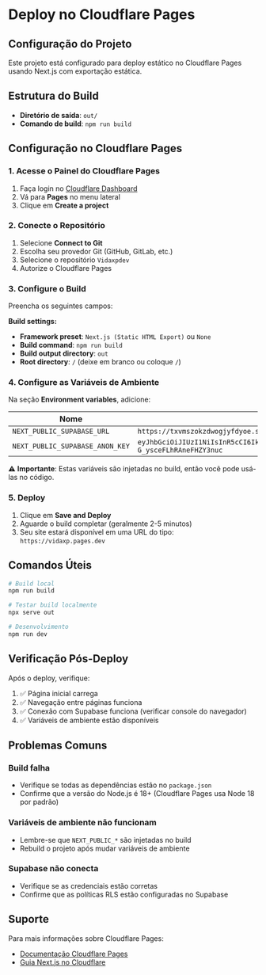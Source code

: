 # Deploy no Cloudflare Pages

## Configuração do Projeto

Este projeto está configurado para deploy estático no Cloudflare Pages usando Next.js com exportação estática.

## Estrutura do Build

- **Diretório de saída**: `out/`
- **Comando de build**: `npm run build`

## Configuração no Cloudflare Pages

### 1. Acesse o Painel do Cloudflare Pages

1. Faça login no [Cloudflare Dashboard](https://dash.cloudflare.com)
2. Vá para **Pages** no menu lateral
3. Clique em **Create a project**

### 2. Conecte o Repositório

1. Selecione **Connect to Git**
2. Escolha seu provedor Git (GitHub, GitLab, etc.)
3. Selecione o repositório `Vidaxpdev`
4. Autorize o Cloudflare Pages

### 3. Configure o Build

Preencha os seguintes campos:

**Build settings:**

- **Framework preset**: `Next.js (Static HTML Export)` ou `None`
- **Build command**: `npm run build`
- **Build output directory**: `out`
- **Root directory**: `/` (deixe em branco ou coloque `/`)

### 4. Configure as Variáveis de Ambiente

Na seção **Environment variables**, adicione:

| Nome | Valor |
|------|-------|
| `NEXT_PUBLIC_SUPABASE_URL` | `https://txvmszokzdwogjyfdyoe.supabase.co` |
| `NEXT_PUBLIC_SUPABASE_ANON_KEY` | `eyJhbGciOiJIUzI1NiIsInR5cCI6IkpXVCJ9.eyJpc3MiOiJzdXBhYmFzZSIsInJlZiI6InR4dm1zem9remR3b2dqeWZkeW9lIiwicm9sZSI6ImFub24iLCJpYXQiOjE3NjEzODI3NTgsImV4cCI6MjA3Njk1ODc1OH0.joA7MF5hbt_pKZw82qm5R-G_ysceFLhRAneFHZY3nuc` |

⚠️ **Importante**: Estas variáveis são injetadas no build, então você pode usá-las no código.

### 5. Deploy

1. Clique em **Save and Deploy**
2. Aguarde o build completar (geralmente 2-5 minutos)
3. Seu site estará disponível em uma URL do tipo: `https://vidaxp.pages.dev`

## Comandos Úteis

```bash
# Build local
npm run build

# Testar build localmente
npx serve out

# Desenvolvimento
npm run dev
```

## Verificação Pós-Deploy

Após o deploy, verifique:

1. ✅ Página inicial carrega
2. ✅ Navegação entre páginas funciona
3. ✅ Conexão com Supabase funciona (verificar console do navegador)
4. ✅ Variáveis de ambiente estão disponíveis

## Problemas Comuns

### Build falha

- Verifique se todas as dependências estão no `package.json`
- Confirme que a versão do Node.js é 18+ (Cloudflare Pages usa Node 18 por padrão)

### Variáveis de ambiente não funcionam

- Lembre-se que `NEXT_PUBLIC_*` são injetadas no build
- Rebuild o projeto após mudar variáveis de ambiente

### Supabase não conecta

- Verifique se as credenciais estão corretas
- Confirme que as políticas RLS estão configuradas no Supabase

## Suporte

Para mais informações sobre Cloudflare Pages:
- [Documentação Cloudflare Pages](https://developers.cloudflare.com/pages/)
- [Guia Next.js no Cloudflare](https://developers.cloudflare.com/pages/framework-guides/nextjs/)
